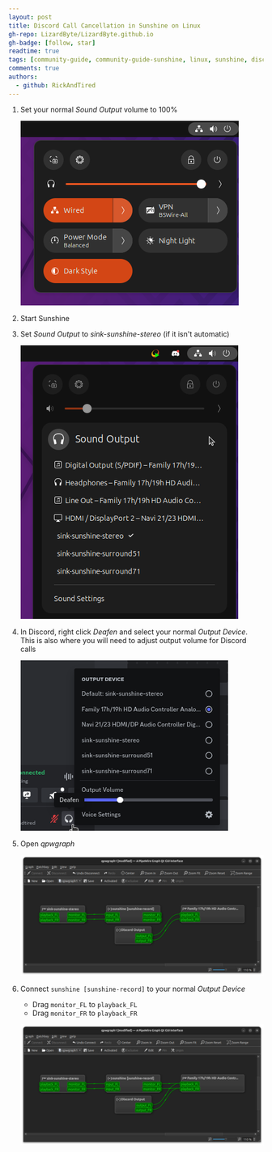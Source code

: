 ```yaml
---
layout: post
title: Discord Call Cancellation in Sunshine on Linux
gh-repo: LizardByte/LizardByte.github.io
gh-badge: [follow, star]
readtime: true
tags: [community-guide, community-guide-sunshine, linux, sunshine, discord]
comments: true
authors:
  - github: RickAndTired
---
```


1. Set your normal *Sound Output* volume to 100%

   ![](/assets/img/posts/2024-04-18-discord-call-cancellation-sunshine-linux/01.png)

2. Start Sunshine

3. Set *Sound Output* to *sink-sunshine-stereo* (if it isn't automatic)

   ![](/assets/img/posts/2024-04-18-discord-call-cancellation-sunshine-linux/02.png)

4. In Discord, right click *Deafen* and select your normal *Output Device*.
  This is also where you will need to adjust output volume for Discord calls

   ![](/assets/img/posts/2024-04-18-discord-call-cancellation-sunshine-linux/03.png)

5. Open *qpwgraph*

   ![](/assets/img/posts/2024-04-18-discord-call-cancellation-sunshine-linux/04.png)

6. Connect `sunshine [sunshine-record]` to your normal *Output Device*
   * Drag `monitor_FL` to `playback_FL`
   * Drag `monitor_FR` to `playback_FR`

   ![](/assets/img/posts/2024-04-18-discord-call-cancellation-sunshine-linux/05.png)
